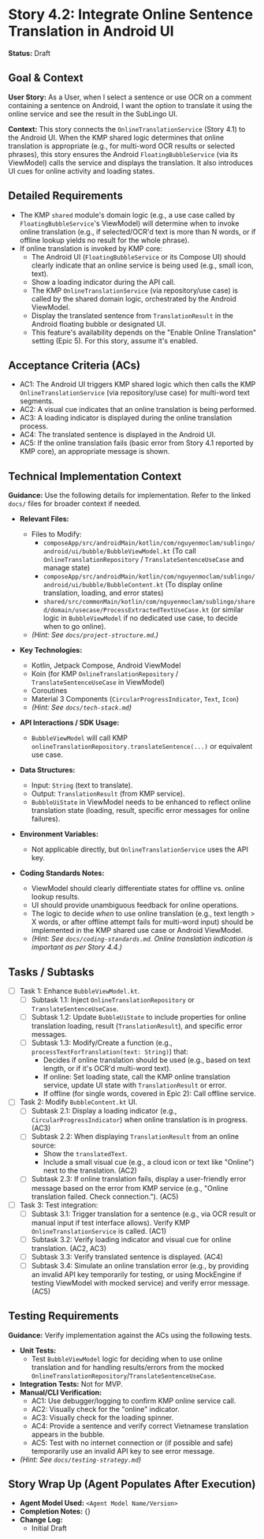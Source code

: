 
# Story 4.2: Integrate Online Sentence Translation in Android UI

**Status:** Draft

## Goal & Context

**User Story:** As a User, when I select a sentence or use OCR on a comment containing a sentence on Android, I want the option to translate it using the online service and see the result in the SubLingo UI.

**Context:** This story connects the `OnlineTranslationService` (Story 4.1) to the Android UI. When the KMP shared logic determines that online translation is appropriate (e.g., for multi-word OCR results or selected phrases), this story ensures the Android `FloatingBubbleService` (via its ViewModel) calls the service and displays the translation. It also introduces UI cues for online activity and loading states.

## Detailed Requirements

- The KMP `shared` module's domain logic (e.g., a use case called by `FloatingBubbleService`'s ViewModel) will determine when to invoke online translation (e.g., if selected/OCR'd text is more than N words, or if offline lookup yields no result for the whole phrase).
- If online translation is invoked by KMP core:
    - The Android UI (`FloatingBubbleService` or its Compose UI) should clearly indicate that an online service is being used (e.g., small icon, text).
    - Show a loading indicator during the API call.
    - The KMP `OnlineTranslationService` (via repository/use case) is called by the shared domain logic, orchestrated by the Android ViewModel.
    - Display the translated sentence from `TranslationResult` in the Android floating bubble or designated UI.
    - This feature's availability depends on the "Enable Online Translation" setting (Epic 5). For this story, assume it's enabled.

## Acceptance Criteria (ACs)

- AC1: The Android UI triggers KMP shared logic which then calls the KMP `OnlineTranslationService` (via repository/use case) for multi-word text segments.
- AC2: A visual cue indicates that an online translation is being performed.
- AC3: A loading indicator is displayed during the online translation process.
- AC4: The translated sentence is displayed in the Android UI.
- AC5: If the online translation fails (basic error from Story 4.1 reported by KMP core), an appropriate message is shown.

## Technical Implementation Context

**Guidance:** Use the following details for implementation. Refer to the linked `docs/` files for broader context if needed.

- **Relevant Files:**

    - Files to Modify:
        - `composeApp/src/androidMain/kotlin/com/nguyenmoclam/sublingo/android/ui/bubble/BubbleViewModel.kt` (To call `OnlineTranslationRepository` / `TranslateSentenceUseCase` and manage state)
        - `composeApp/src/androidMain/kotlin/com/nguyenmoclam/sublingo/android/ui/bubble/BubbleContent.kt` (To display online translation, loading, and error states)
        - `shared/src/commonMain/kotlin/com/nguyenmoclam/sublingo/shared/domain/usecase/ProcessExtractedTextUseCase.kt` (or similar logic in `BubbleViewModel` if no dedicated use case, to decide when to go online).
    - *(Hint: See `docs/project-structure.md`.)*

- **Key Technologies:**

    - Kotlin, Jetpack Compose, Android ViewModel
    - Koin (for KMP `OnlineTranslationRepository` / `TranslateSentenceUseCase` in ViewModel)
    - Coroutines
    - Material 3 Components (`CircularProgressIndicator`, `Text`, `Icon`)
    - *(Hint: See `docs/tech-stack.md`)*

- **API Interactions / SDK Usage:**

    - `BubbleViewModel` will call KMP `onlineTranslationRepository.translateSentence(...)` or equivalent use case.

- **Data Structures:**

    - Input: `String` (text to translate).
    - Output: `TranslationResult` (from KMP service).
    - `BubbleUiState` in ViewModel needs to be enhanced to reflect online translation state (loading, result, specific error messages for online failures).

- **Environment Variables:**

    - Not applicable directly, but `OnlineTranslationService` uses the API key.

- **Coding Standards Notes:**

    - ViewModel should clearly differentiate states for offline vs. online lookup results.
    - UI should provide unambiguous feedback for online operations.
    - The logic to decide *when* to use online translation (e.g., text length \> X words, or after offline attempt fails for multi-word input) should be implemented in the KMP shared use case or Android ViewModel.
    - *(Hint: See `docs/coding-standards.md`. Online translation indication is important as per Story 4.4.)*

## Tasks / Subtasks

- [ ] Task 1: Enhance `BubbleViewModel.kt`.
    - [ ] Subtask 1.1: Inject `OnlineTranslationRepository` or `TranslateSentenceUseCase`.
    - [ ] Subtask 1.2: Update `BubbleUiState` to include properties for online translation loading, result (`TranslationResult`), and specific error messages.
    - [ ] Subtask 1.3: Modify/Create a function (e.g., `processTextForTranslation(text: String)`) that:
        - Decides if online translation should be used (e.g., based on text length, or if it's OCR'd multi-word text).
        - If online: Set loading state, call the KMP online translation service, update UI state with `TranslationResult` or error.
        - If offline (for single words, covered in Epic 2): Call offline service.
- [ ] Task 2: Modify `BubbleContent.kt` UI.
    - [ ] Subtask 2.1: Display a loading indicator (e.g., `CircularProgressIndicator`) when online translation is in progress. (AC3)
    - [ ] Subtask 2.2: When displaying `TranslationResult` from an online source:
        - Show the `translatedText`.
        - Include a small visual cue (e.g., a cloud icon or text like "Online") next to the translation. (AC2)
    - [ ] Subtask 2.3: If online translation fails, display a user-friendly error message based on the error from KMP service (e.g., "Online translation failed. Check connection."). (AC5)
- [ ] Task 3: Test integration:
    - [ ] Subtask 3.1: Trigger translation for a sentence (e.g., via OCR result or manual input if test interface allows). Verify KMP `OnlineTranslationService` is called. (AC1)
    - [ ] Subtask 3.2: Verify loading indicator and visual cue for online translation. (AC2, AC3)
    - [ ] Subtask 3.3: Verify translated sentence is displayed. (AC4)
    - [ ] Subtask 3.4: Simulate an online translation error (e.g., by providing an invalid API key temporarily for testing, or using MockEngine if testing ViewModel with mocked service) and verify error message. (AC5)

## Testing Requirements

**Guidance:** Verify implementation against the ACs using the following tests.

- **Unit Tests:**
    - Test `BubbleViewModel` logic for deciding when to use online translation and for handling results/errors from the mocked `OnlineTranslationRepository`/`TranslateSentenceUseCase`.
- **Integration Tests:** Not for MVP.
- **Manual/CLI Verification:**
    - AC1: Use debugger/logging to confirm KMP online service call.
    - AC2: Visually check for the "online" indicator.
    - AC3: Visually check for the loading spinner.
    - AC4: Provide a sentence and verify correct Vietnamese translation appears in the bubble.
    - AC5: Test with no internet connection or (if possible and safe) temporarily use an invalid API key to see error message.
- *(Hint: See `docs/testing-strategy.md`)*

## Story Wrap Up (Agent Populates After Execution)

- **Agent Model Used:** `<Agent Model Name/Version>`
- **Completion Notes:** {}
- **Change Log:**
    - Initial Draft

